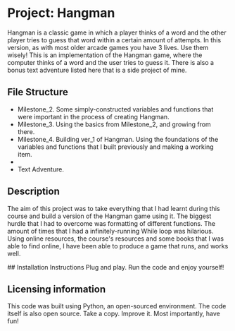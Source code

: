# Project: Hangman
Hangman is a classic game in which a player thinks of a word and the other player tries to guess that word within a certain amount of attempts. In this version, as with most older arcade games you have 3 lives. Use them wisely!
This is an implementation of the Hangman game, where the computer thinks of a word and the user tries to guess it. There is also a bonus text adventure listed here that is a side project of mine.

## File Structure
- Milestone_2. Some simply-constructed variables and functions that were important in the process of creating Hangman.
- Milestone_3. Using the basics from Milestone_2, and growing from there.
- Milestone_4. Building ver_1 of Hangman. Using the foundations of the variables and functions that I built previously and making a working item.
- 
- Text Adventure.


## Description
The aim of this project was to take everything that I had learnt during this course and build a version of the Hangman game using it. The biggest hurdle that I had to overcome was formatting of different functions. The amount of times that I had a infinitely-running While loop was hilarious. Using online resources, the course's resources and some books that I was able to find online, I have been able to produce a game that runs, and works well.

## Installation Instructions
Plug and play. Run the code and enjoy yourself!

## Licensing information
This code was built using Python, an open-sourced environment. The code itself is also open source. Take a copy. Improve it. Most importantly, have fun!

